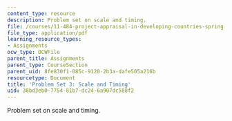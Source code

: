 ```yaml
---
content_type: resource
description: Problem set on scale and timing.
file: /courses/11-484-project-appraisal-in-developing-countries-spring-2005/38bd3eb0775481b7dc246a907dc588f2_ps03.pdf
file_type: application/pdf
learning_resource_types:
- Assignments
ocw_type: OCWFile
parent_title: Assignments
parent_type: CourseSection
parent_uid: 8fe830f1-085c-9120-2b3a-dafe505a216b
resourcetype: Document
title: 'Problem Set 3: Scale and Timing'
uid: 38bd3eb0-7754-81b7-dc24-6a907dc588f2
---
```

Problem set on scale and timing.

